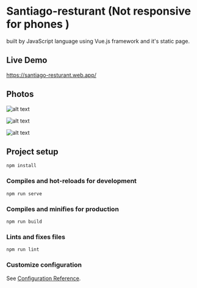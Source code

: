 # Santiago-resturant (Not responsive for phones )
 built by JavaScript language using Vue.js framework and it's static page.


## Live Demo 

https://santiago-resturant.web.app/


## Photos

![alt text](https://github.com/[ThamerAlluqmani]/[Santiago-restaurant]/blob/[Main]/pics/Capture1.png?raw=true)  

![alt text](https://github.com/[ThamerAlluqmani]/[Santiago-restaurant]/blob/[Main]/pics/Capture2.png?raw=true)  

![alt text](https://github.com/[ThamerAlluqmani]/[Santiago-restaurant]/blob/[Main]/pics/Capture3.png?raw=true)  




## Project setup
```
npm install
```

### Compiles and hot-reloads for development
```
npm run serve
```

### Compiles and minifies for production
```
npm run build
```

### Lints and fixes files
```
npm run lint
```

### Customize configuration
See [Configuration Reference](https://cli.vuejs.org/config/).

